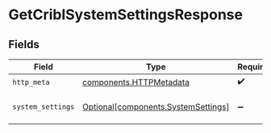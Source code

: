 # GetCriblSystemSettingsResponse


## Fields

| Field                                                                            | Type                                                                             | Required                                                                         | Description                                                                      |
| -------------------------------------------------------------------------------- | -------------------------------------------------------------------------------- | -------------------------------------------------------------------------------- | -------------------------------------------------------------------------------- |
| `http_meta`                                                                      | [components.HTTPMetadata](../../models/components/httpmetadata.md)               | :heavy_check_mark:                                                               | N/A                                                                              |
| `system_settings`                                                                | [Optional[components.SystemSettings]](../../models/components/systemsettings.md) | :heavy_minus_sign:                                                               | a list of SystemSettings objects                                                 |